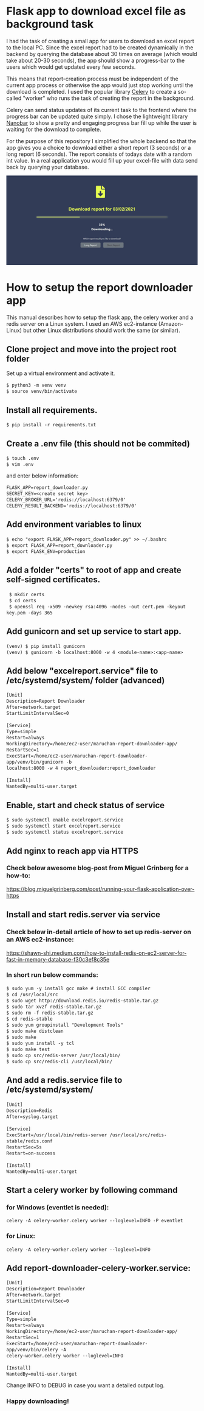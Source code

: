 # Flask app to download excel file as background task

I had the task of creating a small app for users to download an excel report to the local PC. Since the excel report had to be created dynamically in the backend by querying the database about 30 times on average (which would take about 20-30 seconds), the app should show a progress-bar to the users which would get updated every few seconds. 

This means that report-creation process must be independent of the current app process or otherwise the app would just stop working until the download is completed. I used the popular library [Celery](https://docs.celeryproject.org/en/stable/) to create a so-called "worker" who runs the task of creating the report in the background.

Celery can send status updates of its current task to the frontend where the progress bar can be updated quite simply. I chose the lightweight library [Nanobar](https://nanobar.jacoborus.codes/) to show a pretty and engaging progress bar fill up while the user is waiting for the download to complete.  

For the purpose of this repository I simplified the whole backend so that the app gives you a choice to download either a short report (3 seconds) or a long report (6 seconds). The report consists of todays date with a random int value. In a real application you would fill up your excel-file with data send back by querying your database. 

![download-screen](https://github.com/jphoga/flask-celery-excel-downloader/blob/main/download-screen.jpg?raw=true)

# How to setup the report downloader app

This manual describes how to setup the flask app, the celery worker and a redis server on a Linux system.
I used an AWS ec2-instance (Amazon-Linux) but other Linux distributions should work the same (or similar).


## Clone project and move into the project root folder
Set up a virtual environment and activate it.
	
	$ python3 -m venv venv
	$ source venv/bin/activate


## Install all requirements.

	$ pip install -r requirements.txt

## Create a .env file (this should not be commited)
	
	$ touch .env
	$ vim .env

and enter below information:
	
	FLASK_APP=report_downloader.py
	SECRET_KEY=<create secret key>
	CELERY_BROKER_URL='redis://localhost:6379/0'
	CELERY_RESULT_BACKEND='redis://localhost:6379/0'

## Add environment variables to linux

	$ echo "export FLASK_APP=report_downloader.py" >> ~/.bashrc
	$ export FLASK_APP=report_downloader.py
	$ export FLASK_ENV=production

## Add a folder "certs" to root of app and create self-signed certificates.
	 $ mkdir certs
	 $ cd certs
	 $ openssl req -x509 -newkey rsa:4096 -nodes -out cert.pem -keyout key.pem -days 365

## Add gunicorn and set up service to start app.

	(venv) $ pip install gunicorn
	(venv) $ gunicorn -b localhost:8000 -w 4 <module-name>:<app-name>

## Add below "excelreport.service" file to /etc/systemd/system/ folder (advanced)
	[Unit]
	Description=Report Downloader
	After=network.target
	StartLimitIntervalSec=0

	[Service]
	Type=simple
	Restart=always
	WorkingDirectory=/home/ec2-user/maruchan-report-downloader-app/
	RestartSec=1
	ExecStart=/home/ec2-user/maruchan-report-downloader-app/venv/bin/gunicorn -b  
	localhost:8000 -w 4 report_downloader:report_downloader

	[Install]
	WantedBy=multi-user.target

## Enable, start and check status of service
	$ sudo systemctl enable excelreport.service
	$ sudo systemctl start excelreport.service
	$ sudo systemctl status excelreport.service


## Add nginx to reach app via HTTPS
### Check below awesome blog-post from Miguel Grinberg for a how-to:
https://blog.miguelgrinberg.com/post/running-your-flask-application-over-https

## Install and start redis.server via service 
### Check below in-detail article of how to set up redis-server on an AWS ec2-instance:
https://shawn-shi.medium.com/how-to-install-redis-on-ec2-server-for-fast-in-memory-database-f30c3ef8c35e

### In short run below commands:
	$ sudo yum -y install gcc make # install GCC compiler
	$ cd /usr/local/src
	$ sudo wget http://download.redis.io/redis-stable.tar.gz
	$ sudo tar xvzf redis-stable.tar.gz
	$ sudo rm -f redis-stable.tar.gz
	$ cd redis-stable
	$ sudo yum groupinstall "Development Tools"
	$ sudo make distclean
	$ sudo make
	$ sudo yum install -y tcl
	$ sudo make test
	$ sudo cp src/redis-server /usr/local/bin/
	$ sudo cp src/redis-cli /usr/local/bin/

## And add a redis.service file to /etc/systemd/system/
	[Unit]
	Description=Redis
	After=syslog.target

	[Service]
	ExecStart=/usr/local/bin/redis-server /usr/local/src/redis-stable/redis.conf
	RestartSec=5s
	Restart=on-success

	[Install]
	WantedBy=multi-user.target

## Start a celery worker by following command

### for Windows (eventlet is needed):
    celery -A celery-worker.celery worker --loglevel=INFO -P eventlet
	
### for Linux:
    celery -A celery-worker.celery worker --loglevel=INFO

## Add report-downloader-celery-worker.service:
	[Unit]
	Description=Report Downloader
	After=network.target
	StartLimitIntervalSec=0

	[Service]
	Type=simple
	Restart=always
	WorkingDirectory=/home/ec2-user/maruchan-report-downloader-app/
	RestartSec=1
	ExecStart=/home/ec2-user/maruchan-report-downloader-app/venv/bin/celery -A 
	celery-worker.celery worker --loglevel=INFO

	[Install]
	WantedBy=multi-user.target

Change INFO to DEBUG in case you want a detailed output log.

### Happy downloading!


